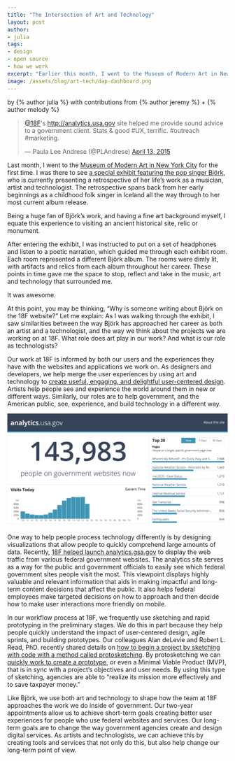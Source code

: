 ```yaml
---
title: "The Intersection of Art and Technology"
layout: post
author:
- julia
tags:
- design
- open source
- how we work
excerpt: "Earlier this month, I went to the Museum of Modern Art in New York City for the first time. I was there to see a special exhibit featuring the pop singer Bjӧrk, who is currently presenting a retrospective of her life’s work as a musician, artist and technologist. The retrospective spans back from her early beginnings as a childhood folk singer in Iceland all the way through to her most current album release."
image: /assets/blog/art-tech/dap-dashboard.png
---
```


<p class="authors">
  by {% author julia %} with contributions from {% author jeremy %} + {% author melody %}
</p>

<blockquote class="twitter-tweet" lang="en">
	<p><a href="https://twitter.com/18F">@18F</a>'s <a href="https://analytics.usa.gov">http://analytics.usa.gov</a> site helped me provide sound advice to a government client. Stats &amp; good #UX, terrific. #outreach #marketing.</p>&mdash; Paula Lee Andrese (@PLAndrese) <a href="https://twitter.com/PLAndrese/status/587720655652651009">April 13, 2015</a>
</blockquote>
<script async src="https://platform.twitter.com/widgets.js" charset="utf-8"></script>

Last month, I went to the [Museum of Modern Art in New York City](https://www.moma.org/) for the first time. I was there to see [a special exhibit featuring the pop singer Bjӧrk](https://www.moma.org/visit/calendar/exhibitions/1501), who is currently presenting a retrospective of her life’s work as a musician, artist and technologist. The retrospective spans back from her early beginnings as a childhood folk singer in Iceland all the way through to her most current album release.

Being a huge fan of Bjӧrk’s work, and having a fine art background myself, I equate this experience to visiting an ancient historical site, relic or monument.

After entering the exhibit, I was  instructed to put on a set of headphones and listen to a poetic narration, which guided me through each exhibit room. Each room represented a different Bjӧrk album. The rooms were dimly lit, with artifacts and relics from each album throughout her career. These points in time gave me the space to stop, reflect and take in the music, art and technology that surrounded me.

It was awesome.

At this point, you may be thinking, “Why is someone writing about Bjӧrk on the 18F website?” Let me explain: As I was walking through the exhibit, I saw similarities between the way Bjӧrk has approached her career as both an artist and a technologist, and the way we think about the projects we are working on at 18F. What role does art play in our work? And what is our role as technologists?

Our work at 18F is informed by both our users and the experiences they have with the websites and applications we work on. As designers and developers, we help merge the user experiences by using art and technology to [create useful, engaging, and delightful user-centered design](https://18f.gsa.gov/2014/09/25/design-studio-onrr/). Artists help people see and experience the world around them in new or different ways. Similarly, our roles are to help government, and the American public, see, experience, and build technology in a different way.

![Screenshot of analytics.gsa.gov](/assets/blog/art-tech/dap-dashboard.png)

One way to help people process technology differently is by designing visualizations that allow people to quickly comprehend large amounts of data. Recently, [18F helped launch analytics.gsa.gov](https://18f.gsa.gov/2015/03/19/how-we-built-analytics-usa-gov/) to display the web traffic from various federal government websites. The analytics site serves as a way for the public and government officials to easily see which federal government sites people visit the most. This viewpoint displays highly valuable and relevant information that aids in making impactful and long-term content decisions that affect the public. It also helps federal employees make targeted decisions on how to approach and then decide how to make user interactions more friendly on mobile.

In our workflow process at 18F, we frequently use sketching and rapid prototyping in the preliminary stages. We do this in part because they help people quickly understand the impact of user-centered design, agile sprints, and building prototypes. Our colleagues Alan deLevie and Robert L. Read, PhD. recently shared details on [how to begin a project by sketching with code with a method called protosketching](https://18f.gsa.gov/2015/01/06/protosketch/). By protosketching we can [quickly work to create a prototype](https://18f.gsa.gov/2015/03/13/how-to-protosketch/), or even a Minimal Viable Product (MVP), that is in sync with a project’s objectives and user needs. By using this type of sketching, agencies are able to “realize its mission more effectively and to save taxpayer money.”

Like Bjӧrk, we use both art and technology to shape how the team at 18F approaches the work we do inside of government. Our two-year appointments allow us to achieve short-term goals creating better user experiences for people who use federal websites and services. Our long-term goals are to change the way government agencies create and design digital services. As artists and technologists, we can achieve this by creating tools and services that not only do this, but also help change our long-term point of view.
